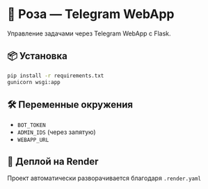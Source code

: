 # 🌹 Роза — Telegram WebApp

Управление задачами через Telegram WebApp с Flask.

## 📦 Установка

```bash
pip install -r requirements.txt
gunicorn wsgi:app
```

## 🛠 Переменные окружения

- `BOT_TOKEN`
- `ADMIN_IDS` (через запятую)
- `WEBAPP_URL`

## 🚀 Деплой на Render

Проект автоматически разворачивается благодаря `.render.yaml`